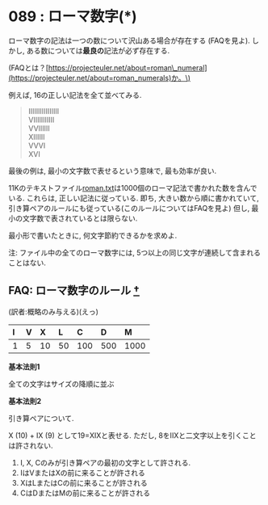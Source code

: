 # 089 : ローマ数字\(\*\)

ローマ数字の記法は一つの数について沢山ある場合が存在する \(FAQを見よ\). しかし, ある数については**最良の**記法が必ず存在する.

\(FAQとは？[https://projecteuler.net/about=roman\_numeral](https://projecteuler.net/about=roman_numerals)か。\)

例えば, 16の正しい記法を全て並べてみる.

> IIIIIIIIIIIIIIII  
> VIIIIIIIIIII  
> VVIIIIII  
> XIIIIII  
> VVVI  
> XVI

最後の例は, 最小の文字数で表せるという意味で, 最も効率が良い.

11Kのテキストファイル[roman.txt](https://projecteuler.net/project/resources/p089_roman.txt)は1000個のローマ記法で書かれた数を含んでいる. これらは, 正しい記法に従っている. 即ち, 大きい数から順に書かれていて, 引き算ペアのルールにも従っている\(このルールについてはFAQを見よ\) 但し, 最小の文字数で表されているとは限らない.

最小形で書いたときに, 何文字節約できるかを求めよ.

注: ファイル中の全てのローマ数字には, 5つ以上の同じ文字が連続して含まれることはない.

## FAQ: ローマ数字のルール [†](http://web.archive.org/web/20161031111752/http://odz.sakura.ne.jp/projecteuler/index.php?Problem%2089#n7499c3e) <a id="content_1_1"></a>

\(訳者:概略のみ与える\)\(えっ\)

| I | V | X | L | C | D | M |
| :--- | :--- | :--- | :--- | :--- | :--- | :--- |
| 1 | 5 | 10 | 50 | 100 | 500 | 1000 |

**基本法則1**

全ての文字はサイズの降順に並ぶ

**基本法則2**

引き算ペアについて.

X \(10\) + IX \(9\) として19=XIXと表せる. ただし, 8をIIXと二文字以上を引くことは許されない.

1. I, X, Cのみが引き算ペアの最初の文字として許される.
2. IはVまたはXの前に来ることが許される
3. XはLまたはCの前に来ることが許される
4. CはDまたはMの前に来ることが許される

